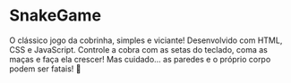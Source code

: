 # SnakeGame
O clássico jogo da cobrinha, simples e viciante! Desenvolvido com HTML, CSS e JavaScript. Controle a cobra com as setas do teclado, coma as maças e faça ela crescer! Mas cuidado… as paredes e o próprio corpo podem ser fatais! 🐍
